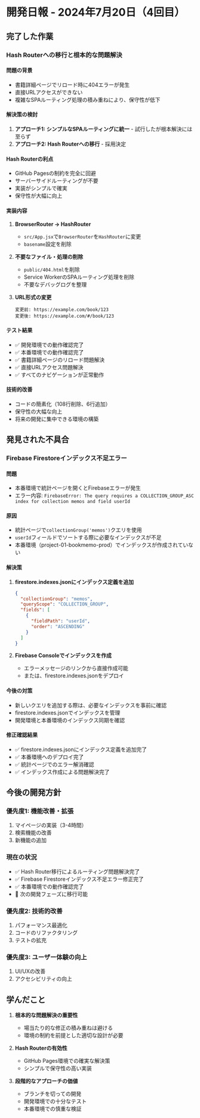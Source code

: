 # 開発日報 - 2024年7月20日（4回目）

## 完了した作業

### Hash Routerへの移行と根本的な問題解決

#### 問題の背景
- 書籍詳細ページでリロード時に404エラーが発生
- 直接URLアクセスができない
- 複雑なSPAルーティング処理の積み重ねにより、保守性が低下

#### 解決策の検討
1. **アプローチ1: シンプルなSPAルーティングに統一** - 試行したが根本解決には至らず
2. **アプローチ2: Hash Routerへの移行** - 採用決定

#### Hash Routerの利点
- GitHub Pagesの制約を完全に回避
- サーバーサイドルーティングが不要
- 実装がシンプルで確実
- 保守性が大幅に向上

#### 実装内容
1. **BrowserRouter → HashRouter**
   - `src/App.jsx`で`BrowserRouter`を`HashRouter`に変更
   - `basename`設定を削除

2. **不要なファイル・処理の削除**
   - `public/404.html`を削除
   - Service WorkerのSPAルーティング処理を削除
   - 不要なデバッグログを整理

3. **URL形式の変更**
   ```
   変更前: https://example.com/book/123
   変更後: https://example.com/#/book/123
   ```

#### テスト結果
- ✅ 開発環境での動作確認完了
- ✅ 本番環境での動作確認完了
- ✅ 書籍詳細ページのリロード問題解決
- ✅ 直接URLアクセス問題解決
- ✅ すべてのナビゲーションが正常動作

#### 技術的改善
- コードの簡素化（108行削除、6行追加）
- 保守性の大幅な向上
- 将来の開発に集中できる環境の構築

## 発見された不具合

### Firebase Firestoreインデックス不足エラー

#### 問題
- 本番環境で統計ページを開くとFirebaseエラーが発生
- エラー内容: `FirebaseError: The query requires a COLLECTION_GROUP_ASC index for collection memos and field userId`

#### 原因
- 統計ページで`collectionGroup('memos')`クエリを使用
- `userId`フィールドでソートする際に必要なインデックスが不足
- 本番環境（project-01-bookmemo-prod）でインデックスが作成されていない

#### 解決策
1. **firestore.indexes.jsonにインデックス定義を追加**
   ```json
   {
     "collectionGroup": "memos",
     "queryScope": "COLLECTION_GROUP",
     "fields": [
       {
         "fieldPath": "userId",
         "order": "ASCENDING"
       }
     ]
   }
   ```

2. **Firebase Consoleでインデックスを作成**
   - エラーメッセージのリンクから直接作成可能
   - または、firestore.indexes.jsonをデプロイ

#### 今後の対策
- 新しいクエリを追加する際は、必要なインデックスを事前に確認
- firestore.indexes.jsonでインデックスを管理
- 開発環境と本番環境のインデックス同期を確認

#### 修正確認結果
- ✅ firestore.indexes.jsonにインデックス定義を追加完了
- ✅ 本番環境へのデプロイ完了
- ✅ 統計ページでのエラー解消確認
- ✅ インデックス作成による問題解決完了

## 今後の開発方針

### 優先度1: 機能改善・拡張
1. マイページの実装（3-4時間）
2. 検索機能の改善
3. 新機能の追加

### 現在の状況
- ✅ Hash Router移行によるルーティング問題解決完了
- ✅ Firebase Firestoreインデックス不足エラー修正完了
- ✅ 本番環境での動作確認完了
- 🎯 次の開発フェーズに移行可能

### 優先度2: 技術的改善
1. パフォーマンス最適化
2. コードのリファクタリング
3. テストの拡充

### 優先度3: ユーザー体験の向上
1. UI/UXの改善
2. アクセシビリティの向上

## 学んだこと

1. **根本的な問題解決の重要性**
   - 場当たり的な修正の積み重ねは避ける
   - 環境の制約を前提とした適切な設計が必要

2. **Hash Routerの有効性**
   - GitHub Pages環境での確実な解決策
   - シンプルで保守性の高い実装

3. **段階的なアプローチの価値**
   - ブランチを切っての開発
   - 開発環境での十分なテスト
   - 本番環境での慎重な検証 